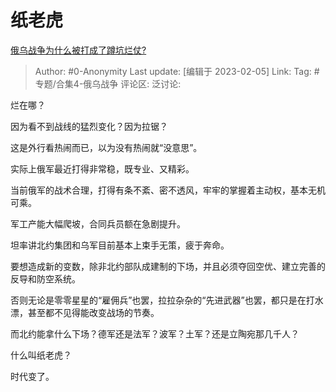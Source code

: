 # 纸老虎
[俄乌战争为什么被打成了蹲坑烂仗?](https://www.zhihu.com/question/549122042/answer/2876832010)

> Author: #0-Anonymity
> Last update: [编辑于 2023-02-05]
> Link:
> Tag: #专题/合集4-俄乌战争
> 评论区:
> 泛讨论:

烂在哪？

因为看不到战线的猛烈变化？因为拉锯？

这是外行看热闹而已，以为没有热闹就“没意思”。

实际上俄军最近打得非常稳，既专业、又精彩。

当前俄军的战术合理，打得有条不紊、密不透风，牢牢的掌握着主动权，基本无机可乘。

军工产能大幅爬坡，合同兵员额在急剧提升。

坦率讲北约集团和乌军目前基本上束手无策，疲于奔命。

要想造成新的变数，除非北约部队成建制的下场，并且必须夺回空优、建立完善的反导和防空系统。

否则无论是零零星星的“雇佣兵”也罢，拉拉杂杂的“先进武器”也罢，都只是在打水漂，甚至都不见得能改变战场的节奏。

而北约能拿什么下场？德军还是法军？波军？土军？还是立陶宛那几千人？

什么叫纸老虎？

时代变了。

